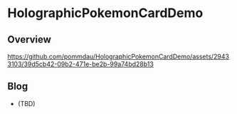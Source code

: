 # HolographicPokemonCardDemo
## Overview

https://github.com/pommdau/HolographicPokemonCardDemo/assets/29433103/39d5cb42-09b2-471e-be2b-99a74bd28b13

## Blog
- (TBD)
